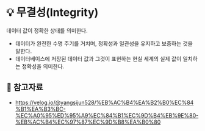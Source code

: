 # 💡 무결성(Integrity)

데이터 값이 정확한 상태를 의미한다.

- 데이터가 완전한 수명 주기를 거치며, 정확성과 일관성을 유지하고 보증하는 것을 말한다.
- 데이터베이스에 저장된 데이터 값과 그것이 표현하는 현실 세계의 실제 값이 일치하는 정확성을 의미한다.

## 📌 참고자료

- <https://velog.io/@yangsijun528/%EB%AC%B4%EA%B2%B0%EC%84%B1%EA%B3%BC-%EC%A0%95%ED%95%A9%EC%84%B1%EC%9D%B4%EB%9E%80-%EB%AC%B4%EC%97%87%EC%9D%B8%EA%B0%80>

